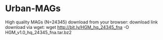 # Urban-MAGs
High quality MAGs (N=24345)
download from your browser: download link
download via wget: wget http://bit.ly/HGM_hq_24345_fna -O HGM_v1.0_hq_24345_fna.tar.bz2
